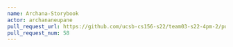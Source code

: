 ```yaml
---
name: Archana-Storybook
actor: archananeupane
pull_request_url: https://github.com/ucsb-cs156-s22/team03-s22-4pm-2/pull/58
pull_request_num: 58
---
```

